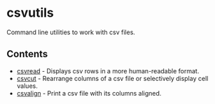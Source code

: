 # csvutils
Command line utilities to work with csv files.

## Contents

- [csvread] - Displays csv rows in a more human-readable format.
- [csvcut] - Rearrange columns of a csv file or selectively display cell values.
- [csvalign] - Print a csv file with its columns aligned.

[csvread]: https://github.com/markuskimius/csvutils/blob/master/doc/csvread.md
[csvcut]: https://github.com/markuskimius/csvutils/blob/master/doc/csvcut.md
[csvalign]: https://github.com/markuskimius/csvutils/blob/master/doc/csvalign.md

